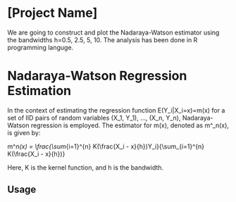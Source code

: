 
# [Project Name]
We are going to construct and
plot the Nadaraya-Watson estimator using the bandwidths h=0.5, 2.5, 5, 10. The analysis has been done in R programming languge. 

# Nadaraya-Watson Regression Estimation

In the context of estimating the regression function E(Y_i|X_i=x)=m(x) for a set of IID pairs of random variables (X_1, Y_1), ..., (X_n, Y_n), Nadaraya-Watson regression is employed. The estimator for m(x), denoted as m^_n(x), is given by:

m^_n(x) = \frac{\sum_{i=1}^{n} K(\frac{X_i - x}{h})Y_i}{\sum_{i=1}^{n} K(\frac{X_i - x}{h})}

Here, K is the kernel function, and h is the bandwidth.



## Usage

[//]: # (Provide examples or instructions on how to use your project. This could include code snippets, screenshots, or even a link to a live demo.)

